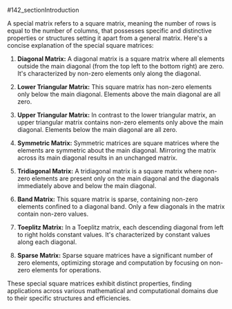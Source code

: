 #142_sectionIntroduction

A special matrix refers to a square matrix, meaning the number of rows is equal to the number of columns, that possesses specific and distinctive properties or structures setting it apart from a general matrix. Here's a concise explanation of the special square matrices:

1. **Diagonal Matrix:** A diagonal matrix is a square matrix where all elements outside the main diagonal (from the top left to the bottom right) are zero. It's characterized by non-zero elements only along the diagonal.

2. **Lower Triangular Matrix:** This square matrix has non-zero elements only below the main diagonal. Elements above the main diagonal are all zero.

3. **Upper Triangular Matrix:** In contrast to the lower triangular matrix, an upper triangular matrix contains non-zero elements only above the main diagonal. Elements below the main diagonal are all zero.

4. **Symmetric Matrix:** Symmetric matrices are square matrices where the elements are symmetric about the main diagonal. Mirroring the matrix across its main diagonal results in an unchanged matrix.

5. **Tridiagonal Matrix:** A tridiagonal matrix is a square matrix where non-zero elements are present only on the main diagonal and the diagonals immediately above and below the main diagonal.

6. **Band Matrix:** This square matrix is sparse, containing non-zero elements confined to a diagonal band. Only a few diagonals in the matrix contain non-zero values.

7. **Toeplitz Matrix:** In a Toeplitz matrix, each descending diagonal from left to right holds constant values. It's characterized by constant values along each diagonal.

8. **Sparse Matrix:** Sparse square matrices have a significant number of zero elements, optimizing storage and computation by focusing on non-zero elements for operations.

These special square matrices exhibit distinct properties, finding applications across various mathematical and computational domains due to their specific structures and efficiencies.